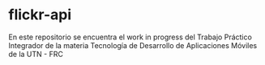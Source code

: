 # flickr-api

En este repositorio se encuentra el work in progress del Trabajo Práctico Integrador de la materia Tecnología de Desarrollo de Aplicaciones Móviles de la UTN - FRC